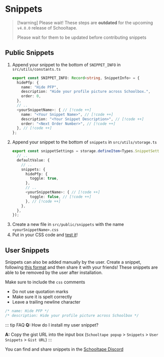 # Snippets

> [!warning] Please wait!
> These steps are **outdated** for the upcoming `v4.0.0` release of Schooltape.
> 
> Please wait for them to be updated before contributing snippets

## Public Snippets

1. Append your snippet to the bottom of `SNIPPET_INFO` in `src/utils/constants.ts`
    ```ts
    export const SNIPPET_INFO: Record<string, SnippetInfo> = {
      hidePfp: {
        name: "Hide PFP",
        description: "Hide your profile picture across Schoolbox.",
        order: 0,
      },
      // ..
      <yourSnippetName>: { // [!code ++]
        name: "<Your Snippet Name>", // [!code ++]
        description: "<Your Snippet Description>", // [!code ++]
        order: "<Next Order Number>", // [!code ++]
      }, // [!code ++]
    };
    ```
2. Append your snippet to the bottom of `snippets` in `src/utils/storage.ts`
    ```ts
    export const snippetSettings = storage.defineItem<Types.SnippetSettings>("local:snippetSettings", {
      // ..
      defaultValue: {
        // ..
        snippets: {
          hidePfp: {
            toggle: true,
          },
          // ..
          <yourSnippetName>: { // [!code ++]
            toggle: false, // [!code ++]
          }, // [!code ++]
        },
      },
    });
    ```
3. Create a new file in `src/public/snippets` with the name `<yourSnippetName>.css`
4. Put in your CSS code and [test it](/contributing/#setup)!

## User Snippets

Snippets can also be added manually by the user. Create a snippet, following [this format](https://gist.github.com/42Willow/4555f0d8fdf8e59b479fd44539740937) and then share it with your friends! These snippets are able to be removed by the user after installation.

Make sure to include the `css` comments

- Do not use quotation marks
- Make sure it is spelt correctly
- Leave a trailing newline character

```css
/* name: Hide PFP */
/* description: Hide your profile picture across Schoolbox */
```

::: tip FAQ
**Q:** How do I install my user snippet?

**A:** Copy the gist URL into the input box (`Schooltape popup` > `Snippets` > `User Snippets` > `Gist URL`)
:::

You can find and share snippets in the [Schooltape Discord](https://discord.gg/rZxtGJ98BE)
